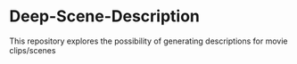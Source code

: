 # Deep-Scene-Description
This repository explores the possibility of generating descriptions for movie clips/scenes
